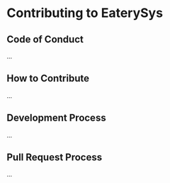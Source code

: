 # Contributing to EaterySys

## Code of Conduct
...

## How to Contribute
...

## Development Process
...

## Pull Request Process
... 